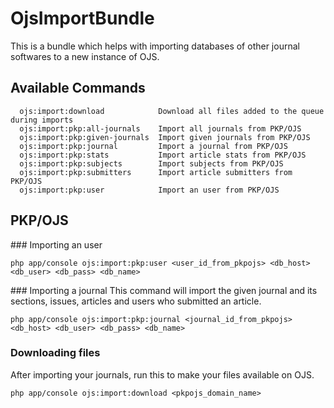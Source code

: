 # OjsImportBundle
This is a bundle which helps with importing databases of other journal softwares to a new instance of OJS.

## Available Commands
```
  ojs:import:download            Download all files added to the queue during imports
  ojs:import:pkp:all-journals    Import all journals from PKP/OJS
  ojs:import:pkp:given-journals  Import given journals from PKP/OJS
  ojs:import:pkp:journal         Import a journal from PKP/OJS
  ojs:import:pkp:stats           Import article stats from PKP/OJS
  ojs:import:pkp:subjects        Import subjects from PKP/OJS
  ojs:import:pkp:submitters      Import article submitters from PKP/OJS
  ojs:import:pkp:user            Import an user from PKP/OJS
```
## PKP/OJS

### Importing an user
```
php app/console ojs:import:pkp:user <user_id_from_pkpojs> <db_host> <db_user> <db_pass> <db_name>
```

### Importing a journal
This command will import the given journal and its sections, issues, articles and users who submitted an article. 
```
php app/console ojs:import:pkp:journal <journal_id_from_pkpojs> <db_host> <db_user> <db_pass> <db_name>
```

### Downloading files
After importing your journals, run this to make your files available on OJS.
```
php app/console ojs:import:download <pkpojs_domain_name>
```
